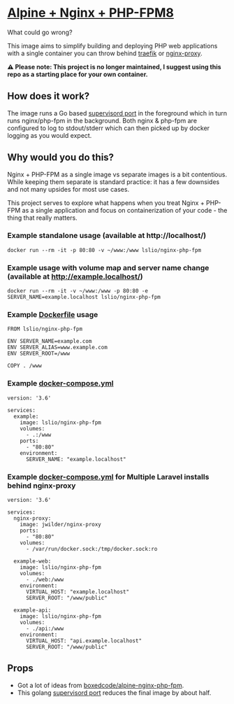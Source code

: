 # [Alpine + Nginx + PHP-FPM8](https://github.com/lsl/docker-nginx-php-fpm)

What could go wrong?

This image aims to simplify building and deploying PHP web applications with a single container you can throw behind [traefik](https://traefik.io/) or [nginx-proxy](https://github.com/jwilder/nginx-proxy).

**⚠️ Please note: This project is no longer maintained, I suggest using this repo as a starting place for your own container.**

## How does it work?

The image runs a Go based [supervisord port](https://github.com/ochinchina/supervisord/) in the foreground which in turn runs nginx/php-fpm in the background. Both nginx & php-fpm are configured to log to stdout/stderr which can then picked up by docker logging as you would expect.

## Why would you do this?

Nginx + PHP-FPM as a single image vs separate images is a bit contentious. While keeping them separate is standard practice: it has a few downsides and not many upsides for most use cases.

This project serves to explore what happens when you treat Nginx + PHP-FPM as a single application and focus on containerization of your code - the thing that really matters.

### Example standalone usage (available at http://localhost/)

`docker run --rm -it -p 80:80 -v ~/www:/www lslio/nginx-php-fpm`

### Example usage with volume map and server name change (available at http://example.localhost/)

`docker run --rm -it -v ~/www:/www -p 80:80 -e SERVER_NAME=example.localhost lslio/nginx-php-fpm`

### Example [Dockerfile](https://github.com/lsl/docker-nginx-php-fpm/blob/master/examples/Dockerfile.basic) usage

```
FROM lslio/nginx-php-fpm

ENV SERVER_NAME=example.com
ENV SERVER_ALIAS=www.example.com
ENV SERVER_ROOT=/www

COPY . /www
```

### Example [docker-compose.yml](https://github.com/lsl/docker-nginx-php-fpm/blob/master/examples/docker-compose.yml)

```
version: '3.6'

services:
  example:
    image: lslio/nginx-php-fpm
    volumes:
      - .:/www
    ports:
      - "80:80"
    environment:
      SERVER_NAME: "example.localhost"
```

### Example [docker-compose.yml](https://github.com/lsl/docker-nginx-php-fpm/blob/master/examples/docker-compose-multisite.yml) for Multiple Laravel installs behind nginx-proxy
```
version: '3.6'

services:
  nginx-proxy:
    image: jwilder/nginx-proxy
    ports:
      - "80:80"
    volumes:
      - /var/run/docker.sock:/tmp/docker.sock:ro

  example-web:
    image: lslio/nginx-php-fpm
    volumes:
      - ./web:/www
    environment:
      VIRTUAL_HOST: "example.localhost"
      SERVER_ROOT: "/www/public"

  example-api:
    image: lslio/nginx-php-fpm
    volumes:
      - ./api:/www
    environment:
      VIRTUAL_HOST: "api.example.localhost"
      SERVER_ROOT: "/www/public"
```

## Props
- Got a lot of ideas from [boxedcode/alpine-nginx-php-fpm](https://gitlab.com/boxedcode/alpine-nginx-php-fpm).
- This golang [supervisord port](https://github.com/ochinchina/supervisord) reduces the final image by about half.
